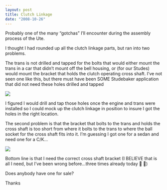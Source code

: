 ```yaml
---
layout: post
title: Clutch Linkage
date: "2008-10-26"
---
```


Probably one of the many “gotchas” I’ll encounter during the assembly process of the Ute.

I thought I had rounded up all the clutch linkage parts, but ran into two problems.

The trans is not drilled and tapped for the bolts that would either mount the trans in a car that didn’t mount off the bell housing, or (for our Studes) would mount the bracket that holds the clutch operating cross shaft. I’ve not seen one like this, but there must have been SOME Studebaker application that did not need these holes drilled and tapped

![](/images/pop/Kart_Hauler_Blog/26-clutch_002.jpg)

I figured I would drill and tap those holes once the engine and trans were installed so I could mock up the clutch linkage in position to insure I got the holes in the right location.

The second problem is that the bracket that bolts to the trans and holds the cross shaft is too short from where it bolts to the trans to where the ball socket for the cross shaft fits into it. I’m guessing I got one for a sedan and need one for a C/K…

![](/images/pop/Kart_Hauler_Blog/26-clutch_001.jpg)

Bottom line is that I need the correct cross shaft bracket (I BELIEVE that is all I need, but I’ve been wrong before…three times already today 😬 🤨)

Does anybody have one for sale?

Thanks
